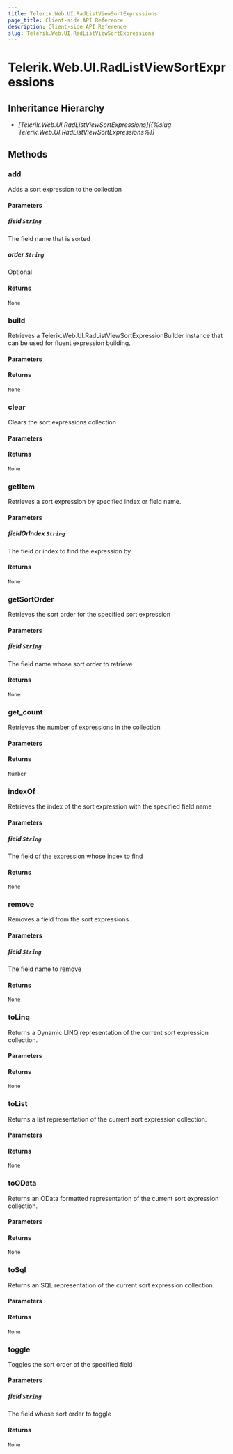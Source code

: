 ```yaml
---
title: Telerik.Web.UI.RadListViewSortExpressions
page_title: Client-side API Reference
description: Client-side API Reference
slug: Telerik.Web.UI.RadListViewSortExpressions
---
```


# Telerik.Web.UI.RadListViewSortExpressions  

## Inheritance Hierarchy

* *[Telerik.Web.UI.RadListViewSortExpressions]({%slug Telerik.Web.UI.RadListViewSortExpressions%})*

## Methods

###  add

Adds a sort expression to the collection

#### Parameters

##### field `String`

The field name that is sorted

##### order `String`

Optional

#### Returns

`None` 

###  build

Retrieves a Telerik.Web.UI.RadListViewSortExpressionBuilder instance that can be used for fluent expression building.

#### Parameters

#### Returns

`None` 

###  clear

Clears the sort expressions collection

#### Parameters

#### Returns

`None` 

###  getItem

Retrieves a sort expression by specified index or field name.

#### Parameters

##### fieldOrIndex `String`

The field or index to find the expression by

#### Returns

`None` 

###  getSortOrder

Retrieves the sort order for the specified sort expression

#### Parameters

##### field `String`

The field name whose sort order to retrieve

#### Returns

`None` 

###  get_count

Retrieves the number of expressions in the collection

#### Parameters

#### Returns

`Number` 

###  indexOf

Retrieves the index of the sort expression with the specified field name

#### Parameters

##### field `String`

The field of the expression whose index to find

#### Returns

`None` 

###  remove

Removes a field from the sort expressions

#### Parameters

##### field `String`

The field name to remove

#### Returns

`None` 

###  toLinq

Returns a Dynamic LINQ representation of the current sort expression collection.

#### Parameters

#### Returns

`None` 

###  toList

Returns a list representation of the current sort expression collection.

#### Parameters

#### Returns

`None` 

###  toOData

Returns an OData formatted representation of the current sort expression collection.

#### Parameters

#### Returns

`None` 

###  toSql

Returns an SQL representation of the current sort expression collection.

#### Parameters

#### Returns

`None` 

###  toggle

Toggles the sort order of the specified field

#### Parameters

##### field `String`

The field whose sort order to toggle

#### Returns

`None` 


